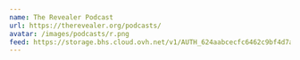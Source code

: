 ```yaml
---    
name: The Revealer Podcast
url: https://therevealer.org/podcasts/
avatar: /images/podcasts/r.png
feed: https://storage.bhs.cloud.ovh.net/v1/AUTH_624aabcecfc6462c9bf4d7a8820f9997/22042/feeds/4AN8E.xml?temp_url_sig=80f5d9ebae0c7d905f34fd7c48d8dc47a2ebe07b&temp_url_expires=2029587823&inline
---
```

